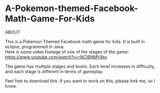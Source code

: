 A-Pokemon-themed-Facebook-Math-Game-For-Kids
============================================

ABOUT

This is a Pokemon Themed Facebook math game for kids.  It is built in eclipse, programmed in Java.  
Here is some video footage of one of the stages of the game:  https://www.youtube.com/watch?v=rNClBNMV4tg

The game has multiple stages and levels.  Each level increases in difficulty, and each stage is different in terms of gameplay.  

Feel free to download this.  If you want to work on this, please fork me, so I know.  

